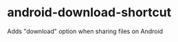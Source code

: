 android-download-shortcut
=========================

Adds "download" option when sharing files on Android
